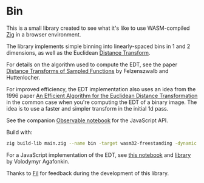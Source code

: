 # Bin

This is a small library created to see what it's like to use WASM-compiled [Zig](https://ziglang.org) in a browser environment. 

The library implements simple binning into linearly-spaced bins in 1 and 2 dimensions, as well as the Euclidean [Distance Transform](https://en.wikipedia.org/wiki/Distance_transform). 

For details on the algorithm used to compute the EDT, see the paper [Distance Transforms of Sampled Functions](
http://people.cs.uchicago.edu) by Felzenszwalb and Huttenlocher.

For improved efficiency, the EDT implementation also uses an idea from the 1996 paper [An Efficient Algorithm for the Euclidean Distance Transformation](https://onlinelibrary.wiley.com/doi/abs/10.1002/scj.4690270702) in the common case when you're computing the EDT of a binary image. The idea is to use a faster and simpler transform in the initial 1d pass.

See the companion [Observable notebook](https://observablehq.com/@yurivish/bin) for the JavaScript API.

Build with:

```sh
zig build-lib main.zig --name bin -target wasm32-freestanding -dynamic -OReleaseSafe
````

For a JavaScript implementation of the EDT, see [this notebook](https://observablehq.com/@mourner/fast-distance-transform) and [library](https://github.com/mapbox/tiny-sdf) by Volodymyr Agafonkin.

Thanks to [Fil](https://observablehq.com/@fil) for feedback during the development of this library.